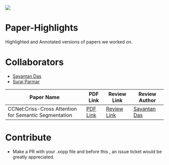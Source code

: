 ![](https://github.com/xournalpp/xournalpp/raw/master/readme/main.png)
# Paper-Highlights
Highlighted and Annotated versions of papers we worked on.

# Collaborators
- [Sayantan Das](https://github.com/ucalyptus/)
- [Suraj Parmar](https://github.com/parmarsuraj99/)

| Paper Name  | PDF Link | Review Link  | Review Author |
|---|---|---|---|
| CCNet:Criss-Cross Attention for Semantic Segmentation| [PDF Link](https://arxiv.org/pdf/1811.11721.pdf) | [Review Link](https://www.youtube.com/watch?v=wF-DdshOpCw)  | [Sayantan Das](https://github.com/ucalyptus/)|


# Contribute
- Make a PR with your .xopp file and before this , an issue ticket would be greatly appreciated.


